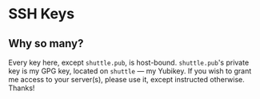 # SSH Keys

## Why so many?

Every key here, except `shuttle.pub`, is host-bound. `shuttle.pub`'s private key is my GPG key, located on `shuttle` — my Yubikey. If you wish to grant me access to your server(s), please use it, except instructed otherwise. Thanks!

